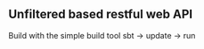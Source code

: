 Unfiltered based restful web API
--------------------------------

Build with the simple build tool sbt -> update -> run

